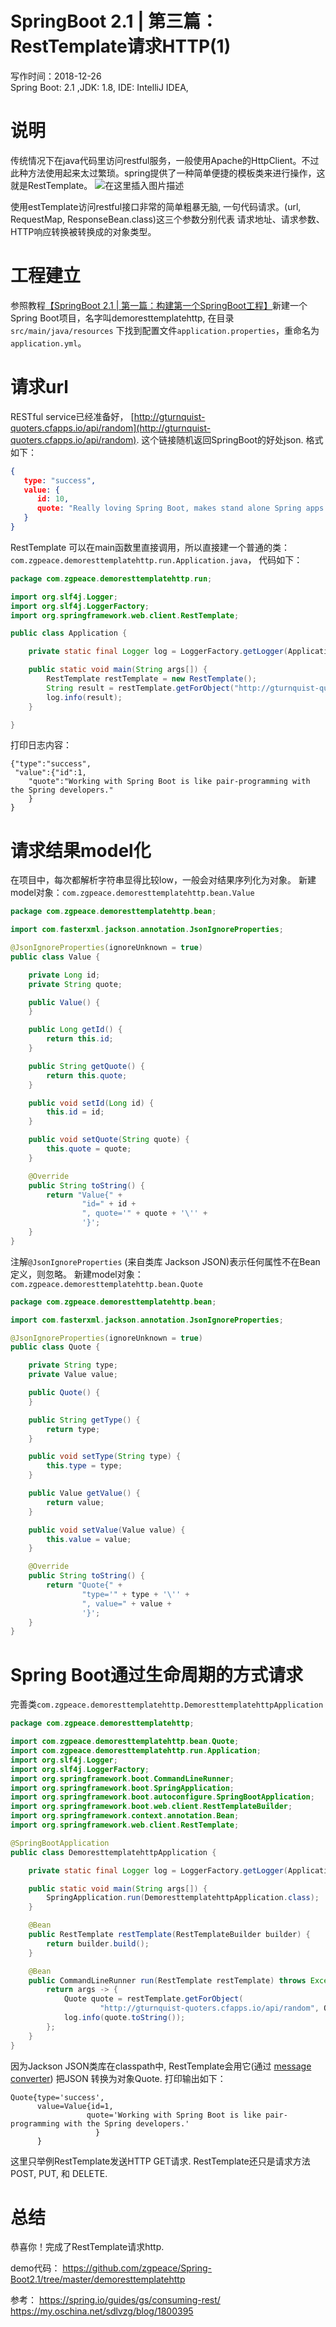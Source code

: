 # SpringBoot 2.1 | 第三篇：RestTemplate请求HTTP(1)
写作时间：2018-12-26 <br>
Spring Boot: 2.1 ,JDK: 1.8, IDE: IntelliJ IDEA,
# 说明
传统情况下在java代码里访问restful服务，一般使用Apache的HttpClient。不过此种方法使用起来太过繁琐。spring提供了一种简单便捷的模板类来进行操作，这就是RestTemplate。
![在这里插入图片描述](https://img-blog.csdnimg.cn/2018122617260984.png?x-oss-process=image/watermark,type_ZmFuZ3poZW5naGVpdGk,shadow_10,text_aHR0cHM6Ly9ibG9nLmNzZG4ubmV0L3pncGVhY2U=,size_16,color_FFFFFF,t_70)

使用estTemplate访问restful接口非常的简单粗暴无脑, 一句代码请求。(url, RequestMap, ResponseBean.class)这三个参数分别代表 请求地址、请求参数、HTTP响应转换被转换成的对象类型。
# 工程建立
参照教程[【SpringBoot 2.1 | 第一篇：构建第一个SpringBoot工程】](https://blog.csdn.net/zgpeace/article/details/85111272)新建一个Spring Boot项目，名字叫demoresttemplatehttp, 在目录`src/main/java/resources` 下找到配置文件`application.properties`，重命名为`application.yml`。

# 请求url
RESTful service已经准备好， [http://gturnquist-quoters.cfapps.io/api/random](http://gturnquist-quoters.cfapps.io/api/random). 这个链接随机返回SpringBoot的好处json. 格式如下：
```json
{
   type: "success",
   value: {
      id: 10,
      quote: "Really loving Spring Boot, makes stand alone Spring apps easy."
   }
}
```
RestTemplate 可以在main函数里直接调用，所以直接建一个普通的类：`com.zgpeace.demoresttemplatehttp.run.Application.java`， 
代码如下：
```java
package com.zgpeace.demoresttemplatehttp.run;

import org.slf4j.Logger;
import org.slf4j.LoggerFactory;
import org.springframework.web.client.RestTemplate;

public class Application {

    private static final Logger log = LoggerFactory.getLogger(Application.class);

    public static void main(String args[]) {
        RestTemplate restTemplate = new RestTemplate();
        String result = restTemplate.getForObject("http://gturnquist-quoters.cfapps.io/api/random", String.class);
        log.info(result);
    }

}

```

打印日志内容：
```shell
{"type":"success",
 "value":{"id":1,
	"quote":"Working with Spring Boot is like pair-programming with the Spring developers."
	}
}
```
# 请求结果model化
在项目中，每次都解析字符串显得比较low，一般会对结果序列化为对象。
新建model对象：`com.zgpeace.demoresttemplatehttp.bean.Value`
```java
package com.zgpeace.demoresttemplatehttp.bean;

import com.fasterxml.jackson.annotation.JsonIgnoreProperties;

@JsonIgnoreProperties(ignoreUnknown = true)
public class Value {

    private Long id;
    private String quote;

    public Value() {
    }

    public Long getId() {
        return this.id;
    }

    public String getQuote() {
        return this.quote;
    }

    public void setId(Long id) {
        this.id = id;
    }

    public void setQuote(String quote) {
        this.quote = quote;
    }

    @Override
    public String toString() {
        return "Value{" +
                "id=" + id +
                ", quote='" + quote + '\'' +
                '}';
    }
}
```
注解`@JsonIgnoreProperties` (来自类库 Jackson JSON)表示任何属性不在Bean定义，则忽略。
新建model对象：`com.zgpeace.demoresttemplatehttp.bean.Quote`
```java
package com.zgpeace.demoresttemplatehttp.bean;

import com.fasterxml.jackson.annotation.JsonIgnoreProperties;

@JsonIgnoreProperties(ignoreUnknown = true)
public class Quote {

    private String type;
    private Value value;

    public Quote() {
    }

    public String getType() {
        return type;
    }

    public void setType(String type) {
        this.type = type;
    }

    public Value getValue() {
        return value;
    }

    public void setValue(Value value) {
        this.value = value;
    }

    @Override
    public String toString() {
        return "Quote{" +
                "type='" + type + '\'' +
                ", value=" + value +
                '}';
    }
}
```

# Spring Boot通过生命周期的方式请求
完善类`com.zgpeace.demoresttemplatehttp.DemoresttemplatehttpApplication`
```java
package com.zgpeace.demoresttemplatehttp;

import com.zgpeace.demoresttemplatehttp.bean.Quote;
import com.zgpeace.demoresttemplatehttp.run.Application;
import org.slf4j.Logger;
import org.slf4j.LoggerFactory;
import org.springframework.boot.CommandLineRunner;
import org.springframework.boot.SpringApplication;
import org.springframework.boot.autoconfigure.SpringBootApplication;
import org.springframework.boot.web.client.RestTemplateBuilder;
import org.springframework.context.annotation.Bean;
import org.springframework.web.client.RestTemplate;

@SpringBootApplication
public class DemoresttemplatehttpApplication {

    private static final Logger log = LoggerFactory.getLogger(Application.class);

    public static void main(String args[]) {
        SpringApplication.run(DemoresttemplatehttpApplication.class);
    }

    @Bean
    public RestTemplate restTemplate(RestTemplateBuilder builder) {
        return builder.build();
    }

    @Bean
    public CommandLineRunner run(RestTemplate restTemplate) throws Exception {
        return args -> {
            Quote quote = restTemplate.getForObject(
                    "http://gturnquist-quoters.cfapps.io/api/random", Quote.class);
            log.info(quote.toString());
        };
    }
}
```
因为Jackson JSON类库在classpath中, RestTemplate会用它(通过 [message converter](https://docs.spring.io/spring/docs/current/javadoc-api/org/springframework/http/converter/HttpMessageConverter.html)) 把JSON 转换为对象Quote.  打印输出如下：
```shell
Quote{type='success', 
	  value=Value{id=1, 
	  			 quote='Working with Spring Boot is like pair-programming with the Spring developers.'
	  			   }
	  }
```

这里只举例RestTemplate发送HTTP GET请求. RestTemplate还只是请求方法POST, PUT, 和 DELETE.

# 总结
恭喜你！完成了RestTemplate请求http.

demo代码： https://github.com/zgpeace/Spring-Boot2.1/tree/master/demoresttemplatehttp

参考：
https://spring.io/guides/gs/consuming-rest/
https://my.oschina.net/sdlvzg/blog/1800395
